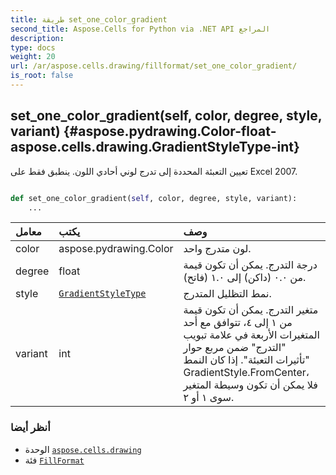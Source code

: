 ```yaml
---
title: طريقة set_one_color_gradient
second_title: Aspose.Cells for Python via .NET API المراجع
description:
type: docs
weight: 20
url: /ar/aspose.cells.drawing/fillformat/set_one_color_gradient/
is_root: false
---
```

##  set_one_color_gradient(self, color, degree, style, variant) {#aspose.pydrawing.Color-float-aspose.cells.drawing.GradientStyleType-int}
تعيين التعبئة المحددة إلى تدرج لوني أحادي اللون.
ينطبق فقط على Excel 2007.



```python

def set_one_color_gradient(self, color, degree, style, variant):
    ...
```


| معامل| يكتب| وصف|
| :- | :- | :- |
| color | aspose.pydrawing.Color | لون متدرج واحد.|
| degree | float | درجة التدرج. يمكن أن تكون قيمة من ٠.٠ (داكن) إلى ١.٠ (فاتح).|
| style | [`GradientStyleType`](/cells/python-net/ar/aspose.cells.drawing/gradientstyletype) | نمط التظليل المتدرج.|
| variant | int | متغير التدرج. يمكن أن تكون قيمة من ١ إلى ٤، تتوافق مع أحد المتغيرات الأربعة في علامة تبويب "التدرج" ضمن مربع حوار "تأثيرات التعبئة". إذا كان النمط GradientStyle.FromCenter، فلا يمكن أن تكون وسيطة المتغير سوى ١ أو ٢.|



###  أنظر أيضا
* الوحدة [`aspose.cells.drawing`](../../)
* فئة [`FillFormat`](/cells/python-net/ar/aspose.cells.drawing/fillformat)
